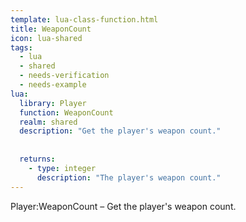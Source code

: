 ```yaml
---
template: lua-class-function.html
title: WeaponCount
icon: lua-shared
tags:
  - lua
  - shared
  - needs-verification
  - needs-example
lua:
  library: Player
  function: WeaponCount
  realm: shared
  description: "Get the player's weapon count."
  
  
  returns:
    - type: integer
      description: "The player's weapon count."
---
```


<div class="lua__search__keywords">
Player:WeaponCount &#x2013; Get the player's weapon count.
</div>
